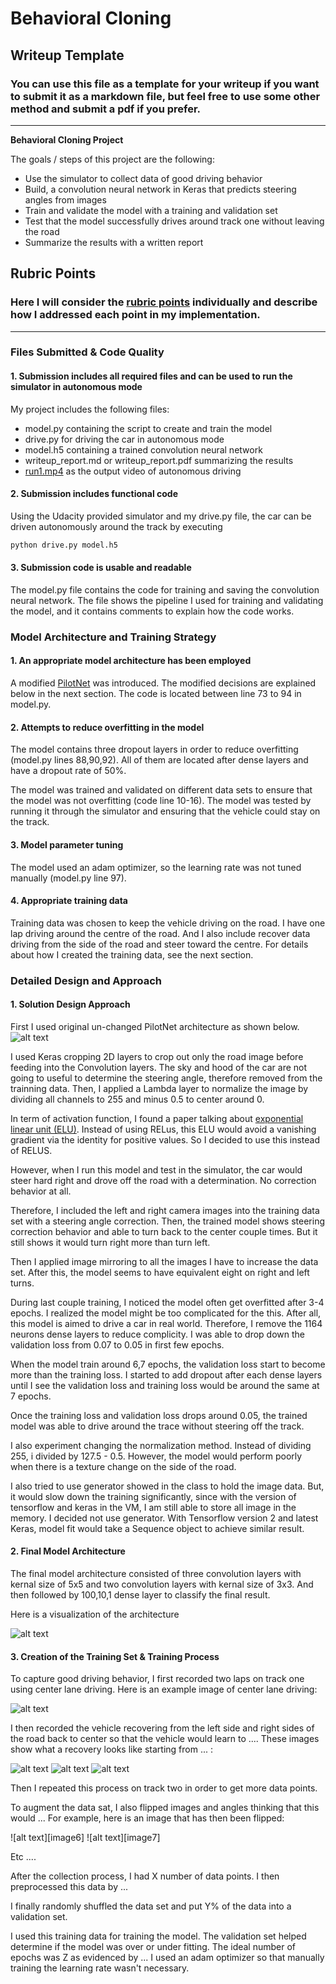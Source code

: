# **Behavioral Cloning** 

## Writeup Template

### You can use this file as a template for your writeup if you want to submit it as a markdown file, but feel free to use some other method and submit a pdf if you prefer.

---

**Behavioral Cloning Project**

The goals / steps of this project are the following:
* Use the simulator to collect data of good driving behavior
* Build, a convolution neural network in Keras that predicts steering angles from images
* Train and validate the model with a training and validation set
* Test that the model successfully drives around track one without leaving the road
* Summarize the results with a written report


[//]: # (Image References)

[image1]: ./images/pilotNet.PNG "Model Visualization"
[image2]: ./images/nn.svg "Model Visualization"
[image3]: ./images/center.jpg "Model Visualization"
[image4]: ./images/pilotNet.PNG "Model Visualization"
[image5]: ./images/pilotNet.PNG "Model Visualization"

## Rubric Points
### Here I will consider the [rubric points](https://review.udacity.com/#!/rubrics/432/view) individually and describe how I addressed each point in my implementation.  

---
### Files Submitted & Code Quality

#### 1. Submission includes all required files and can be used to run the simulator in autonomous mode

My project includes the following files:
* model.py containing the script to create and train the model
* drive.py for driving the car in autonomous mode
* model.h5 containing a trained convolution neural network 
* writeup_report.md or writeup_report.pdf summarizing the results
* [run1.mp4](./run1.mp4) as the output video of autonomous driving

#### 2. Submission includes functional code
Using the Udacity provided simulator and my drive.py file, the car can be driven autonomously around the track by executing 
```sh
python drive.py model.h5
```

#### 3. Submission code is usable and readable

The model.py file contains the code for training and saving the convolution neural network. The file shows the pipeline I used for training and validating the model, and it contains comments to explain how the code works.

### Model Architecture and Training Strategy

#### 1. An appropriate model architecture has been employed
A modified [PilotNet](https://arxiv.org/pdf/1704.07911.pdf) was introduced. The modified decisions are explained below in the next section. The code is located between line 73 to 94 in model.py.  

#### 2. Attempts to reduce overfitting in the model

The model contains three dropout layers in order to reduce overfitting (model.py lines 88,90,92). All of them are located after dense layers and have a dropout rate of 50%.

The model was trained and validated on different data sets to ensure that the model was not overfitting (code line 10-16). The model was tested by running it through the simulator and ensuring that the vehicle could stay on the track.

#### 3. Model parameter tuning

The model used an adam optimizer, so the learning rate was not tuned manually (model.py line 97).

#### 4. Appropriate training data

Training data was chosen to keep the vehicle driving on the road. I have one lap driving around the centre of the road. And I also include recover data driving from the side of the road and steer toward the centre.
For details about how I created the training data, see the next section. 

### Detailed Design and Approach

#### 1. Solution Design Approach
First I used original un-changed PilotNet architecture as shown below. ![alt text][image1]

I used Keras cropping 2D layers to crop out only the road image before feeding into the Convolution layers. The sky and hood of the car are not going to useful to determine the steering angle, therefore removed from the trainning data. Then, I applied a Lambda layer to normalize the image by dividing all channels to 255 and minus 0.5 to center around 0.

In term of activation function, I found a paper talking about [exponential linear unit (ELU)](http://image-net.org/challenges/posters/JKU_EN_RGB_Schwarz_poster.pdf). Instead of using RELus, this ELU would avoid a vanishing gradient via the identity for positive values. So I decided to use this instead of RELUS.

However, when I run this model and test in the simulator, the car would steer hard right and drove off the road with a determination. No correction behavior at all. 

Therefore, I included the left and right camera images into the training data set with a steering angle correction. Then, the trained model shows steering correction behavior and able to turn back to the center couple times. But it still shows it would turn right more than turn left.

Then I applied image mirroring to all the images I have to increase the  data set. After this, the model seems to have equivalent eight on right and left turns. 

During last couple training, I noticed the model often get overfitted after 3-4 epochs. I realized the model might be too complicated for the this. After all, this model is aimed to drive a car in real world. Therefore, I remove the 1164 neurons dense layers to reduce complicity. I was able to drop down the validation loss from 0.07 to 0.05 in first few epochs.

When the model train around 6,7 epochs, the validation loss start to become more than the training loss. I started to add dropout after each dense layers until I see the validation loss and training loss would be around the same at 7 epochs.

Once the training loss and validation loss drops around 0.05, the trained model was able to drive around the trace without steering off the track.

I also experiment changing the normalization method. Instead of dividing 255, i divided by 127.5 - 0.5. However, the model would perform poorly when there is a texture change on the side of the road.


I also tried to use generator showed in the class to hold the image data. But, it would slow down the training significantly, since with the version of tensorflow and keras in the VM, I am still able to store all image in the memory. I decided not use generator. With Tensorflow version 2 and latest Keras, model fit would take a Sequence object to achieve similar result.

 

#### 2. Final Model Architecture

The final model architecture consisted of three convolution layers with kernal size of 5x5 and two convolution layers with kernal size of 3x3. And then followed by 100,10,1 dense layer to classify the final result.

Here is a visualization of the architecture 

![alt text][image2]

#### 3. Creation of the Training Set & Training Process

To capture good driving behavior, I first recorded two laps on track one using center lane driving. Here is an example image of center lane driving:

![alt text][image3]

I then recorded the vehicle recovering from the left side and right sides of the road back to center so that the vehicle would learn to .... These images show what a recovery looks like starting from ... :

![alt text][image3]
![alt text][image4]
![alt text][image5]

Then I repeated this process on track two in order to get more data points.

To augment the data sat, I also flipped images and angles thinking that this would ... For example, here is an image that has then been flipped:

![alt text][image6]
![alt text][image7]

Etc ....

After the collection process, I had X number of data points. I then preprocessed this data by ...


I finally randomly shuffled the data set and put Y% of the data into a validation set. 

I used this training data for training the model. The validation set helped determine if the model was over or under fitting. The ideal number of epochs was Z as evidenced by ... I used an adam optimizer so that manually training the learning rate wasn't necessary.
